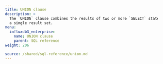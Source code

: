 ```yaml
---
title: UNION clause
description: > 
  The `UNION` clause combines the results of two or more `SELECT` statements into
  a single result set.
menu:
  influxdb3_enterprise:
    name: UNION clause
    parent: SQL reference
weight: 206

source: /shared/sql-reference/union.md
---
```


<!-- 
The content of this page is at /content/shared/sql-reference/union.md
-->

